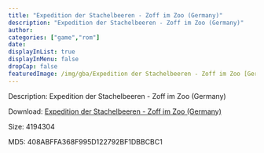 ```yaml
---
title: "Expedition der Stachelbeeren - Zoff im Zoo (Germany)"
description: "Expedition der Stachelbeeren - Zoff im Zoo (Germany)"
author: 
categories: ["game","rom"]
date: 
displayInList: true
displayInMenu: false
dropCap: false
featuredImage: /img/gba/Expedition der Stachelbeeren - Zoff im Zoo [Germany].jpg
---
```


Description: Expedition der Stachelbeeren - Zoff im Zoo (Germany)

Download: <a style="text-decoration:underline;" href="https://mega.nz/#!LWRgXCwQ!VZxSn7gAzGeHPrUc-de3uozQ8ReCFnlUPHaZbT0Biu4" target = "_blank" rel = "nofollow" > Expedition der Stachelbeeren - Zoff im Zoo (Germany)</a>

Size: 4194304

MD5: 408ABFFA368F995D122792BF1DBBCBC1

